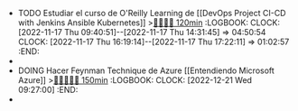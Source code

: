 - TODO Estudiar el curso de O'Reilly Learning de [[DevOps Project CI-CD with Jenkins Ansible Kubernetes]] >[🍅🍅🍅🍅 120min](#agenda-pomo://?t=f-1668674459921-1800%2Cf-1668678039111-1800%2Cf-1668680181279-1800%2Cf-1668688144780-1800)
  :LOGBOOK:
  CLOCK: [2022-11-17 Thu 09:40:51]--[2022-11-17 Thu 14:31:45] =>  04:50:54
  CLOCK: [2022-11-17 Thu 16:19:14]--[2022-11-17 Thu 17:22:11] =>  01:02:57
  :END:
-
- DOING Hacer Feynman Technique de Azure [[Entendiendo Microsoft Azure]] >[🍅🍅🍅🍅🍅 150min](#agenda-pomo://?t=f-1671611228738-1800%2Cf-1671613138869-1800%2Cf-1671614950876-1800%2Cf-1671616759117-1800%2Cf-1671619059863-1800)
  :LOGBOOK:
  CLOCK: [2022-12-21 Wed 09:27:00]
  :END:
-